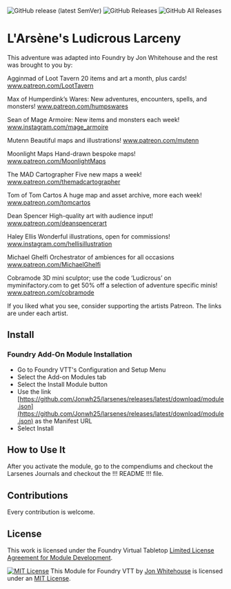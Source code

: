 ![GitHub release (latest SemVer)](https://img.shields.io/github/v/release/Jonwh25/larsenes?style=for-the-badge)
![GitHub Releases](https://img.shields.io/github/downloads/Jonwh25/larsenes/latest/total?style=for-the-badge)
![GitHub All Releases](https://img.shields.io/github/downloads/Jonwh25/larsenes/total?style=for-the-badge&label=Downloads+total)

# L'Arsène's Ludicrous Larceny 
This adventure was adapted into Foundry by Jon Whitehouse and the rest was brought to you by:

Agginmad of Loot Tavern
	20 items and art a month, plus cards!
	www.patreon.com/LootTavern

Max of Humperdink’s Wares:
	New adventures, encounters, spells, and monsters!
	www.patreon.com/humpswares

Sean of Mage Armoire:
	New items and monsters each week!
	www.instagram.com/mage_armoire

Mutenn
	Beautiful maps and illustrations!
	www.patreon.com/mutenn

Moonlight Maps
	Hand-drawn bespoke maps!
	www.patreon.com/MoonlightMaps

The MAD Cartographer
	Five new maps a week!
	www.patreon.com/themadcartographer

Tom of Tom Cartos
	A huge map and asset archive, more each week!
	www.patreon.com/tomcartos

Dean Spencer
	High-quality art with audience input!
	www.patreon.com/deanspencerart

Haley Ellis
	Wonderful illustrations, open for commissions!
	www.instagram.com/hellisillustration

Michael Ghelfi
	Orchestrator of ambiences for all occasions
	www.patreon.com/MichaelGhelfi

Cobramode
	3D mini sculptor; use the code ‘Ludicrous’ on myminifactory.com to get 50% off a selection of adventure specific minis!
	www.patreon.com/cobramode


If you liked what you see, consider supporting the artists Patreon. The links are under each artist.


## Install
### Foundry Add-On Module Installation

- Go to Foundry VTT's Configuration and Setup Menu
- Select the Add-on Modules tab
- Select the Install Module button
- Use the link [https://github.com/Jonwh25/larsenes/releases/latest/download/module.json](https://github.com/Jonwh25/larsenes/releases/latest/download/module.json) as the Manifest URL
- Select Install

## How to Use It
After you activate the module, go to the compendiums and checkout the Larsenes Journals and checkout the !!! README !!! file. 


## Contributions
Every contribution is welcome.

## License
This work is licensed under the Foundry Virtual Tabletop [Limited License Agreement for Module Development](https://foundryvtt.com/article/license/).

<a rel="license" href="https://spdx.org/licenses/MIT.html"><img alt="MIT License" style="border-width:0" src="https://upload.wikimedia.org/wikipedia/commons/thumb/f/f8/License_icon-mit-88x31-2.svg/88px-License_icon-mit-88x31-2.svg.png" /></a> This Module for Foundry VTT by <a xmlns:cc="http://creativecommons.org/ns#" href="https://github.com/Jonwh25/" property="cc:attributionName" rel="cc:attributionURL">Jon Whitehouse</a> is licensed under an <a rel="license" href="https://spdx.org/licenses/MIT.html"> MIT License</a>.
